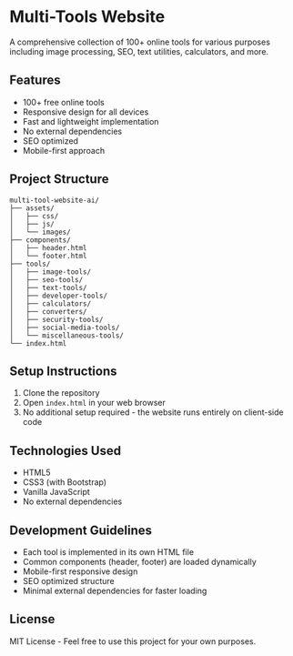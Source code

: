 # Multi-Tools Website

A comprehensive collection of 100+ online tools for various purposes including image processing, SEO, text utilities, calculators, and more.

## Features

- 100+ free online tools
- Responsive design for all devices
- Fast and lightweight implementation
- No external dependencies
- SEO optimized
- Mobile-first approach

## Project Structure

```
multi-tool-website-ai/
├── assets/
│   ├── css/
│   ├── js/
│   └── images/
├── components/
│   ├── header.html
│   └── footer.html
├── tools/
│   ├── image-tools/
│   ├── seo-tools/
│   ├── text-tools/
│   ├── developer-tools/
│   ├── calculators/
│   ├── converters/
│   ├── security-tools/
│   ├── social-media-tools/
│   └── miscellaneous-tools/
└── index.html
```

## Setup Instructions

1. Clone the repository
2. Open `index.html` in your web browser
3. No additional setup required - the website runs entirely on client-side code

## Technologies Used

- HTML5
- CSS3 (with Bootstrap)
- Vanilla JavaScript
- No external dependencies

## Development Guidelines

- Each tool is implemented in its own HTML file
- Common components (header, footer) are loaded dynamically
- Mobile-first responsive design
- SEO optimized structure
- Minimal external dependencies for faster loading

## License

MIT License - Feel free to use this project for your own purposes. 